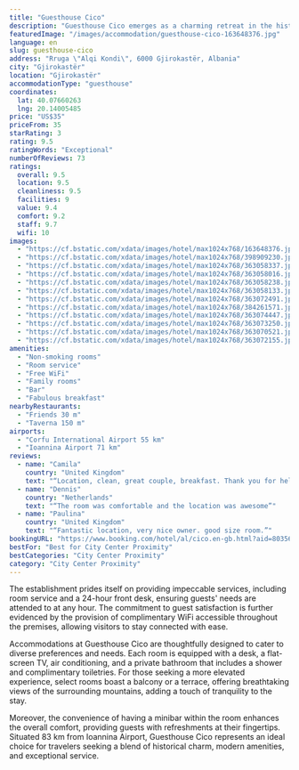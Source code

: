 ```yaml
---
title: "Guesthouse Cico"
description: "Guesthouse Cico emerges as a charming retreat in the historic heart of Gjirokastër, offering a unique blend of comfort and convenience just 44 km away from the serene Zaravina Lake."
featuredImage: "/images/accommodation/guesthouse-cico-163648376.jpg"
language: en
slug: guesthouse-cico
address: "Rruga \"Alqi Kondi\", 6000 Gjirokastër, Albania"
city: "Gjirokastër"
location: "Gjirokastër"
accommodationType: "guesthouse"
coordinates:
  lat: 40.07660263
  lng: 20.14005485
price: "US$35"
priceFrom: 35
starRating: 3
rating: 9.5
ratingWords: "Exceptional"
numberOfReviews: 73
ratings:
  overall: 9.5
  location: 9.5
  cleanliness: 9.5
  facilities: 9
  value: 9.4
  comfort: 9.2
  staff: 9.7
  wifi: 10
images:
  - "https://cf.bstatic.com/xdata/images/hotel/max1024x768/163648376.jpg?k=964fca25fd5e669b5f9f7b84f01976c783e7d4c3e81fdd988d9ec3df57646154&o=&hp=1"
  - "https://cf.bstatic.com/xdata/images/hotel/max1024x768/398909230.jpg?k=10b824d378bc2f89dd6d4ebea2170e332f8f5fc1b9871a85a2a6aa513b33078e&o=&hp=1"
  - "https://cf.bstatic.com/xdata/images/hotel/max1024x768/363058337.jpg?k=2601c7c55443e501130d4e2a8e5f7aa550f4a1e0661b4745ff76df8b6b9422c1&o=&hp=1"
  - "https://cf.bstatic.com/xdata/images/hotel/max1024x768/363058016.jpg?k=6c4374d413f108ec258120bc4449282178985539959f15261bfa6b97d5338602&o=&hp=1"
  - "https://cf.bstatic.com/xdata/images/hotel/max1024x768/363058238.jpg?k=ad8f705638d799f64f86596833bb9f7ba56921c58f4baa280df7a761dd10606b&o=&hp=1"
  - "https://cf.bstatic.com/xdata/images/hotel/max1024x768/363058133.jpg?k=1004b571fc3d58378cb57e07874a4a212af5bbd02e7c914d348edb7287791763&o=&hp=1"
  - "https://cf.bstatic.com/xdata/images/hotel/max1024x768/363072491.jpg?k=a7bd0d8abdd655e754be1d0dff2bbfecc8752add95cf99c0821130d5ab748bb4&o=&hp=1"
  - "https://cf.bstatic.com/xdata/images/hotel/max1024x768/384261571.jpg?k=464109310590bfe2529b8492990dd1e89dd497b1576e7bf488fd1d9bf222fc2e&o=&hp=1"
  - "https://cf.bstatic.com/xdata/images/hotel/max1024x768/363074447.jpg?k=aa219109742a40b12e19f927233614a088c34e01cd6e824f957b2f5b287ab8ae&o=&hp=1"
  - "https://cf.bstatic.com/xdata/images/hotel/max1024x768/363073250.jpg?k=7301ff5a277d59c18170ab75c3017f19e5122a906b996d989d2e57834d3bc63b&o=&hp=1"
  - "https://cf.bstatic.com/xdata/images/hotel/max1024x768/363070521.jpg?k=450b6b568b01e2d047307d0db5c7ba90f0ee5e56cff80764f9f430b290319940&o=&hp=1"
  - "https://cf.bstatic.com/xdata/images/hotel/max1024x768/363072155.jpg?k=b7a2aa527e8bd9874d221bdc6a61c67abb15d4519384445458807d6ff1d07ba7&o=&hp=1"
amenities:
  - "Non-smoking rooms"
  - "Room service"
  - "Free WiFi"
  - "Family rooms"
  - "Bar"
  - "Fabulous breakfast"
nearbyRestaurants:
  - "Friends 30 m"
  - "Taverna 150 m"
airports:
  - "Corfu International Airport 55 km"
  - "Ioannina Airport 71 km"
reviews:
  - name: "Camila"
    country: "United Kingdom"
    text: "“Location, clean, great couple, breakfast. Thank you for helping me. I felt at my parents house!”"
  - name: "Dennis"
    country: "Netherlands"
    text: "“The room was comfortable and the location was awesome”"
  - name: "Paulina"
    country: "United Kingdom"
    text: "“Fantastic location, very nice owner. good size room.”"
bookingURL: "https://www.booking.com/hotel/al/cico.en-gb.html?aid=8035640"
bestFor: "Best for City Center Proximity"
bestCategories: "City Center Proximity"
category: "City Center Proximity"
---
```


The establishment prides itself on providing impeccable services, including room service and a 24-hour front desk, ensuring guests' needs are attended to at any hour. The commitment to guest satisfaction is further evidenced by the provision of complimentary WiFi accessible throughout the premises, allowing visitors to stay connected with ease.

Accommodations at Guesthouse Cico are thoughtfully designed to cater to diverse preferences and needs. Each room is equipped with a desk, a flat-screen TV, air conditioning, and a private bathroom that includes a shower and complimentary toiletries. For those seeking a more elevated experience, select rooms boast a balcony or a terrace, offering breathtaking views of the surrounding mountains, adding a touch of tranquility to the stay.

Moreover, the convenience of having a minibar within the room enhances the overall comfort, providing guests with refreshments at their fingertips. Situated 83 km from Ioannina Airport, Guesthouse Cico represents an ideal choice for travelers seeking a blend of historical charm, modern amenities, and exceptional service.